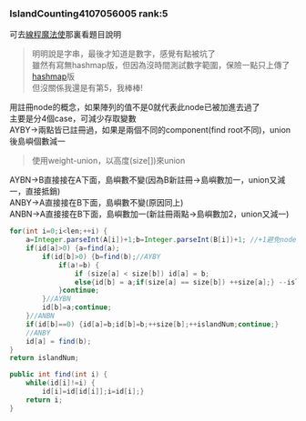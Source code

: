 ### IslandCounting4107056005 rank:5
可去[線程魔法使](https://github.com/liao2000/Algorithms-Meet-Java/tree/master/Homework/HW03_IslandCounting)那裏看題目說明  
>明明說是字串，最後才知道是數字，感覺有點被坑了  
雖然有寫無hashmap版，但因為沒時間測試數字範圍，保險一點只上傳了[hashmap](https://www.geeksforgeeks.org/internal-working-of-hashmap-java/)版  
但沒關係我還是有第5，我棒棒!  

用註冊node的概念，如果陣列的值不是0就代表此node已被加進去過了  
主要是分4個case，可減少存取變數   
AYBY->兩點皆已註冊過，如果是兩個不同的component(find root不同)，union後島嶼個數減一  
>使用weight-union，以高度(size[])來union   

AYBN->B直接接在A下面，島嶼數不變(因為B新註冊->島嶼數加一，union又減一，直接抵銷)  
ANBY->A直接接在B下面，島嶼數不變(原因同上)  
ANBN->A直接接在B下面，島嶼數加一(新註冊兩點->島嶼數加2，union又減一)  

````java
for(int i=0;i<len;++i) {
	a=Integer.parseInt(A[i])+1;b=Integer.parseInt(B[i])+1; //+1避免node的序號為0的情況
	if(id[a]>0) {a=find(a);
		if(id[b]>0) {b=find(b);//AYBY
			if(a!=b) {
				if (size[a] < size[b]) id[a] = b; 
				else{id[b] = a;if(size[a] == size[b]) ++size[a];} --islandNum;
			}continue;
		}//AYBN
		id[b]=a;continue;
	}//ANBN
	if(id[b]==0) {id[a]=b;id[b]=b;++size[b];++islandNum;continue;}
	//ANBY
	id[a] = find(b);
}
return islandNum;
````

````java
public int find(int i) {
	while(id[i]!=i) {
		id[i]=id[id[i]];i=id[i];} 
	return i;
}
  ````
